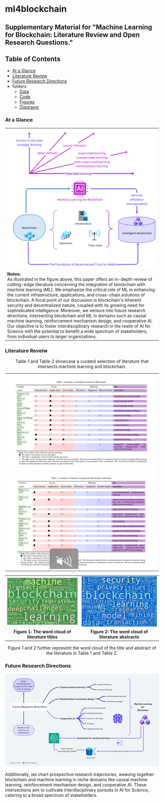 # ml4blockchain
## Supplementary Material for "Machine Learning for Blockchain: Literature Review and Open Research Questions."

## Table of Contents
- [At a Glance](#at-a-glance)
- [Literature Review](#literature-review)
- [Future Research Directions](#future-research-directions)
- folders
    - [Data](data/)
    - [Code](codes/Readme.md)
    - [Figures](figs/Readme.md)
    - [Diagrams](diagrams/Readme.md)


### At a Glance

<table>
    <tr>
        <td>
            <img src="diagrams/literature.png" alt="Literature" />
        </td>
    </tr>
    <tr>
        <td>
            <strong>Notes:</strong><br/>
            As illustrated in the figure above, this paper offers an in-depth review of cutting-edge literature concerning the integration of blockchain with machine learning (ML). We emphasize the critical role of ML in enhancing the current infrastructure, applications, and cross-chain solutions of blockchain. A focal point of our discussion is blockchain's inherent security and decentralized nature, coupled with its growing need for sophisticated intelligence. Moreover, we venture into future research directions, intersecting blockchain and ML in domains such as causal machine learning, reinforcement mechanism design, and cooperative AI. Our objective is to foster interdisciplinary research in the realm of AI for Science with the potential to benefit a wide spectrum of stakeholders, from individual users to larger organizations.
        </td>
    </tr>
</table>


### Literature Reveiw

<p align="center">
    Table 1 and Table 2 showcase a curated selection of literature that intersects machine learning and blockchain.
</p>

<table align="center">
    <tr>
        <td>
            <img src="diagrams/literature_Table1.png" alt="Table1" />
        </td>
    </tr>
    <tr>
        <td>
            <img src="diagrams/literature_Table2.png" alt="Table2" />
        </td>
    </tr>
</table>



<table align="center">
    <tr>
        <td>
            <img src="figs/title.png" alt="Word Cloud of Literature Titles" width="300" />
        </td>
        <td>
            <img src="figs/abstract.png" alt="Word Cloud of Literature Abstracts" width="300" />
        </td>
    </tr>
    <tr>
        <td align="center">
            <b>Figure 1: The word cloud of literature titles</b>
        </td>
        <td align="center">
            <b>Figure 2: The word cloud of literature abstracts</b>
        </td>
    </tr>
</table>

<p align="center">
    Figure 1 and 2 further represent the word cloud of the title and abstract of the literature in Table 1 and Table 2.
</p>

### Future Research Directions
<img src="diagrams/ML4Blockchain_future.png" alt="Research Trajectories in Blockchain and Machine Learning">

<p>Additionally, we chart prospective research trajectories, weaving together blockchain and machine learning in niche domains like causal machine learning, reinforcement mechanism design, and cooperative AI. These intersections aim to cultivate interdisciplinary pursuits in AI for Science, catering to a broad spectrum of stakeholders.</p>

